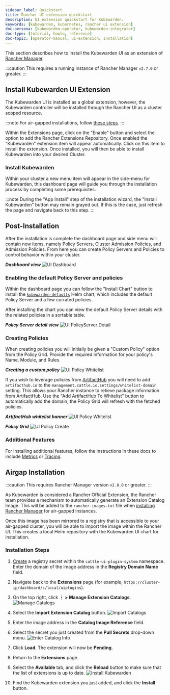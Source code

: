 ```yaml
---
sidebar_label: Quickstart
title: Rancher UI extension quickstart
description: UI extension quickstart for Kubewarden.
keywords: [kubewarden, kubernetes, rancher ui extension]
doc-persona: [kubewarden-operator, kubewarden-integrator]
doc-type: [tutorial, howto, reference]
doc-topic: [operator-manual, ui-extension, installation]
---
```


This section describes how to install the Kubewarden UI as an extension of [Rancher Manager](https://github.com/rancher/rancher).

:::caution
This requires a running instance of Rancher Manager `v2.7.0` or greater.
:::

## Install Kubewarden UI Extension

The Kubewarden UI is installed as a global extension, however, the Kubewarden controller will be installed through the Rancher UI as a cluster scoped resource.

:::note
For air-gapped installations, follow [these steps](#airgap-installation).
:::

Within the Extensions page, click on the "Enable" button and select the option to add the Rancher Extensions Repository.
Once enabled the "Kubewarden" extension item will appear automatically. 
Click on this item to install the extension. 
Once installed, you will then be able to install Kubewarden into your desired Cluster.

### Install Kubewarden

Within your cluster a new menu item will appear in the side-menu for Kubewarden, this dashboard page will guide you through the installation process by completing some prerequisites.

:::note
During the "App Install" step of the installation wizard, the "Install Kubewarden" button may remain grayed out. If this is the case, just refresh the page and navigate back to this step. 
:::

## Post-Installation

After the installation is complete the dashboard page and side menu will contain new items, namely Policy Servers, Cluster Admission Policies, and Admission Policies. From here you can create Policy Servers and Policies to control behavior within your cluster.

___Dashboard view___
![UI Dashboard](/img/ui_dashboard.png)

### Enabling the default Policy Server and policies

Within the dashboard page you can follow the "Install Chart" button to install the [`kubewarden-defaults`](https://github.com/kubewarden/helm-charts/tree/main/charts/kubewarden-defaults) Helm chart, which includes the default Policy Server and a few currated policies.

After installing the chart you can view the default Policy Server details with the related policies in a sortable table.  

___Policy Server detail view___
![UI PolicyServer Detail](/img/ui_policyserver_detail.png)

### Creating Policies

When creating policies you will initially be given a "Custom Policy" option from the Policy Grid. Provide the required information for your policy's Name, Module, and Rules.

___Creating a custom policy___ 
![UI Policy Whitelist](/img/ui_policy_custom.png)

If you wish to leverage policies from [ArtifactHub](https://artifacthub.io/packages/search?kind=13) you will need to add `artifacthub.io` to the `management.cattle.io.settings/whitelist-domain` setting. This allows your Rancher instance to retieve package information from ArtifactHub. Use the "Add ArtifactHub To Whitelist" button to automatically add the domain, the Policy Grid will refresh with the fetched policies.  

___ArtifactHub whitelist banner___ 
![UI Policy Whitelist](/img/ui_policy_whitelist.png)

___Policy Grid___
![UI Policy Create](/img/ui_policy_create.png)


### Additional Features

For installing additional features, follow the instructions in these docs to include [Metrics](./02-metrics.md) or [Tracing](./03-tracing.md).

## Airgap Installation

:::caution
This requires Rancher Manager version `v2.8.0` or greater.
:::

As Kubewarden is considered a Rancher Official Extension, the Rancher team provides a mechanism to automatically generate an Extension Catalog Image.
This will be added to the `rancher-images.txt` file when [installing Rancher Manager](https://ranchermanager.docs.rancher.com/getting-started/installation-and-upgrade/other-installation-methods/air-gapped-helm-cli-install/publish-images#1-find-the-required-assets-for-your-rancher-version) for air-gapped instances.

Once this image has been mirrored to a registry that is accessible to your air-gapped cluster, you will be able to import the image within the Rancher UI.
This creates a local Helm repository with the Kubewarden UI chart for installation.

### Installation Steps

1. [Create](https://ranchermanager.docs.rancher.com/how-to-guides/new-user-guides/kubernetes-resources-setup/secrets) a registry secret within the `cattle-ui-plugin-system` namespace. Enter the domain of the image address in the **Registry Domain Name** field.

1. Navigate back to the **Extensions** page (for example, `https://cluster-ip/dashboard/c/local/uiplugins`).

1. On the top right, click **⋮ > Manage Extension Catalogs**.
![Manage Catalogs](/img/ui_airgap_01.png)

1. Select the **Import Extension Catalog** button.
![Import Catalogs](/img/ui_airgap_02.png)

1. Enter the image address in the **Catalog Image Reference** field.

1. Select the secret you just created from the **Pull Secrets** drop-down menu.
![Enter Catalog Info](/img/ui_airgap_03.png)

1. Click **Load**. The extension will now be **Pending**.

1. Return to the **Extensions** page.

1. Select the **Available** tab, and click the **Reload** button to make sure that the list of extensions is up to date.
![Install Kubewarden](/img/ui_airgap_04.png)

1. Find the Kubewarden extension you just added, and click the **Install** button.

